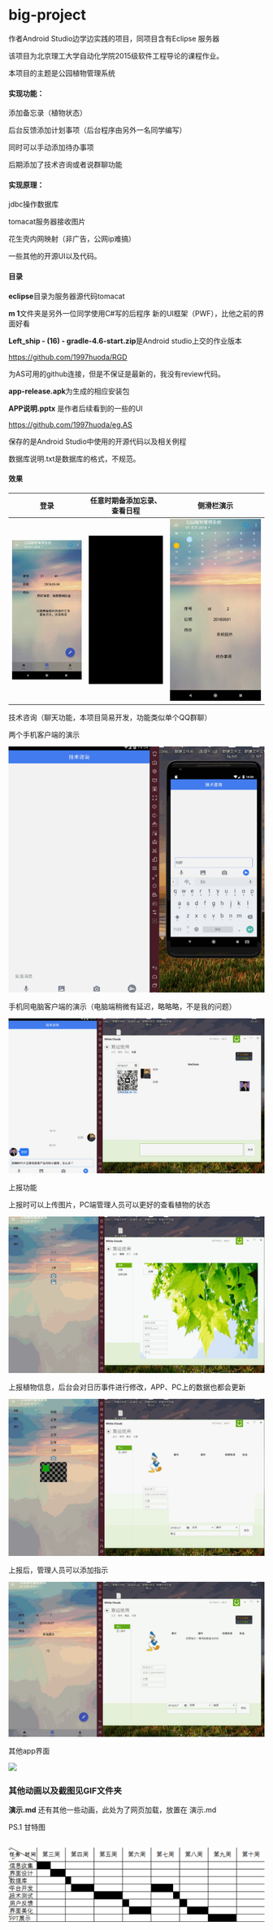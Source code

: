 # big-project
 作者Android Studio边学边实践的项目，同项目含有Eclipse 服务器

该项目为北京理工大学自动化学院2015级软件工程导论的课程作业。

本项目的主题是公园植物管理系统

#### 实现**功能**：

添加备忘录（植物状态）

后台反馈添加计划事项（后台程序由另外一名同学编写）

同时可以手动添加待办事项

后期添加了技术咨询或者说群聊功能

#### 实现**原理**：

jdbc操作数据库

tomacat服务器接收图片

花生壳内网映射（非广告，公网ip难搞）

一些其他的开源UI以及代码。



#### 目录

**eclipse**目录为服务器源代码tomacat

**m  1**文件夹是另外一位同学使用C#写的后程序 新的UI框架（PWF），比他之前的界面好看

**Left_ship -  (16) - gradle-4.6-start.zip**是Android studio上交的作业版本

https://github.com/1997huoda/RGD

为AS可用的github连接，但是不保证是最新的，我没有review代码。

**app-release.apk**为生成的相应安装包

**APP说明.pptx** 是作者后续看到的一些的UI

https://github.com/1997huoda/eg.AS  

保存的是Android Studio中使用的开源代码以及相关例程

数据库说明.txt是数据库的格式，不规范。

#### 效果

| 登录                   | 任意时期备添加忘录、查看日程     | 侧滑栏演示                              |
| ---------------------- | -------------------------------- | --------------------------------------- |
| ![](/GIF/登陆界面.gif) | ![](/GIF/APP任意日期备忘录3.gif) | ![](/GIF/APP任意时期的日历控件展示.gif) |

技术咨询（聊天功能，本项目简易开发，功能类似单个QQ群聊）

两个手机客户端的演示

![](/GIF/App两APP交流2.gif)

手机同电脑客户端的演示（电脑端稍微有延迟，略略略，不是我的问题）

![](/GIF/P_A技术交流.gif)

上报功能

上报时可以上传图片，PC端管理人员可以更好的查看植物的状态

![](./GIF/P_As2上报.gif)

上报植物信息，后台会对日历事件进行修改，APP、PC上的数据也都会更新

![](/GIF/P_As2上报_P显示规划.gif)

上报后，管理人员可以添加指示

![](./GIF/P_A经理指示.gif)

其他app界面

![](/GIF/word1_p.png)


### 其他动画以及截图见GIF文件夹
**演示.md**
还有其他一些动画，此处为了网页加载，放置在  演示.md



PS.1	甘特图

​	![1](/GIF/1.png)